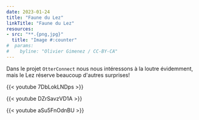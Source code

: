 ```yaml
---
date: 2023-01-24
title: "Faune du Lez"
linkTitle: "Faune du Lez"
resources:
- src: "**.{png,jpg}"
  title: "Image #:counter"
#  params:
#    byline: "Olivier Gimenez / CC-BY-CA"
---
```


Dans le projet `OtterConnect` nous nous intéressons à la loutre évidemment, mais le Lez réserve beaucoup d'autres surprises!

{{< youtube 7DbLokLNDps >}}

{{< youtube DZrSavzVD1A >}}

{{< youtube aSu5FnOdnBU >}}

